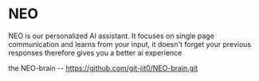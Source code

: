 # NEO
NEO is our personalized AI assistant. It focuses on single page communication and learns from your input, it doesn't forget your previous responses therefore gives you a better ai experience


the NEO-brain -- https://github.com/git-jit0/NEO-brain.git
